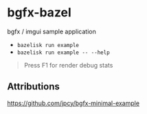 # bgfx-bazel
bgfx / imgui sample application

- `bazelisk run example`
- `bazelisk run example -- --help`

> Press F1 for render debug stats

## Attributions
https://github.com/jpcy/bgfx-minimal-example
